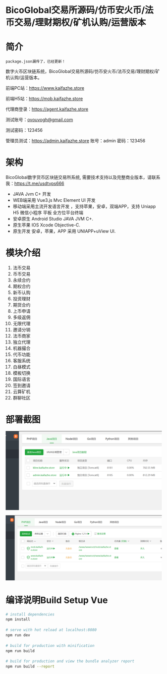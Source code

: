 # BicoGlobal交易所源码/仿币安火币/法币交易/理财期权/矿机认购/运营版本
# 简介

```
package.json漏传了，已经更新！
```

数字火币区块链系统，BicoGlobal交易所源码/仿币安火币/法币交易/理财期权/矿机认购/运营版本。

前端PC站：https://www.kaifazhe.store

前端H5站：https://mob.kaifazhe.store

代理商登录：https://agent.kaifazhe.store

测试账号：ovouvogh@gmail.com

测试密码：123456

管理员测试：https://admin.kaifazhe.store
账号：admin
密码：123456

# 架构

BicoGlobal数字货币区块链交易所系统, 需要技术支持以及完整商业版本，请联系我：https://t.me/usdtvps666
- JAVA Jvm C+ 开发
- WEB端采用 Vue3.js Mvc Element UI 开发
- 移动端采用主流开发语言开发 ，支持苹果，安卓，双端APP，支持 Uniapp H5 微信小程序 平板 全方位平台终端
- 安卓原生 Android Studio JAVA JVM C+.
- 原生苹果 IOS Xcode Objective-C.
- 原生开发 安卓，苹果，APP 采用 UNIAPP+uView UI.



# 模块介绍

1. 法币交易
2. 币币交易
3. 永续合约
4. 期权合约
5. 新币认购
6. 投资理财
7. 期货合约
8. 上币申请
9. 多级返佣
10. 无限代理
11. 邀请分销
12. 法币商家
13. 独立代理
14. 机器撮合
15. 代币功能
16. 客服系统
17. 白昼模式
18. 模板切换
19. 国际语言
20. 签到邀请
21. 云算矿机
22. 群聊社区

# 部署截图

![宝塔java 环境部署](/.image/baota1.png)

![宝塔java 环境部署](/.image/baota2.png)

# 编译说明Build Setup Vue



``` bash
# install dependencies
npm install

# serve with hot reload at localhost:8080
npm run dev

# build for production with minification
npm run build

# build for production and view the bundle analyzer report
npm run build --report
```

